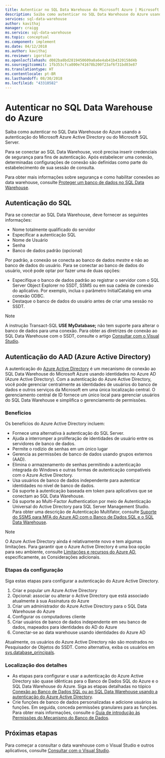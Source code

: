 ```yaml
---
title: Autenticar no SQL Data Warehouse do Microsoft Azure | Microsoft Docs
description: Saiba como autenticar no SQL Data Warehouse do Azure usando a autenticação do Microsoft Azure Active Directory ou do Microsoft SQL Server.
services: sql-data-warehouse
author: kavithaj
manager: craigg
ms.service: sql-data-warehouse
ms.topic: conceptual
ms.component: implement
ms.date: 04/12/2018
ms.author: kavithaj
ms.reviewer: igorstan
ms.openlocfilehash: d082ba8bd2819450609a8a6e4ab41b4320158d4b
ms.sourcegitcommit: 1fb353cfca800e741678b200f23af6f31bd03e87
ms.translationtype: HT
ms.contentlocale: pt-BR
ms.lasthandoff: 08/30/2018
ms.locfileid: "43310582"
---
```

# <a name="authenticate-to-azure-sql-data-warehouse"></a>Autenticar no SQL Data Warehouse do Azure
Saiba como autenticar no SQL Data Warehouse do Azure usando a autenticação do Microsoft Azure Active Directory ou do Microsoft SQL Server.

Para se conectar ao SQL Data Warehouse, você precisa inserir credenciais de segurança para fins de autenticação. Após estabelecer uma conexão, determinadas configurações de conexão são definidas como parte do estabelecimento de sua sessão de consulta.  

Para obter mais informações sobre segurança e como habilitar conexões ao data warehouse, consulte [Proteger um banco de dados no SQL Data Warehouse][Secure a database in SQL Data Warehouse].

## <a name="sql-authentication"></a>Autenticação do SQL
Para se conectar ao SQL Data Warehouse, deve fornecer as seguintes informações:

* Nome totalmente qualificado do servidor
* Especificar a autenticação SQL
* Nome de Usuário
* Senha
* Banco de dados padrão (opcional)

Por padrão, a conexão se conecta ao banco de dados *mestre* e não ao banco de dados do usuário. Para se conectar ao banco de dados do usuário, você pode optar por fazer uma de duas opções:

* Especifique o banco de dados padrão ao registrar o servidor com o SQL Server Object Explorer no SSDT, SSMS ou em sua cadeia de conexão do aplicativo. Por exemplo, inclua o parâmetro InitialCatalog em uma conexão ODBC.
* Destaque o banco de dados do usuário antes de criar uma sessão no SSDT.

> [!NOTE]
> A instrução Transact-SQL **USE MyDatabase;** não tem suporte para alterar o banco de dados para uma conexão. Para obter as diretrizes de conexão ao SQL Data Warehouse com o SSDT, consulte o artigo [Consultar com o Visual Studio][Query with Visual Studio].
> 
> 

## <a name="azure-active-directory-aad-authentication"></a>Autenticação do AAD (Azure Active Directory)
A autenticação do [Azure Active Directory][What is Azure Active Directory] é um mecanismo de conexão ao SQL Data Warehouse do Microsoft Azure usando identidades no Azure AD (Azure Active Directory). Com a autenticação do Azure Active Directory, você pode gerenciar centralmente as identidades de usuários do banco de dados e outros serviços da Microsoft em uma única localização central. O gerenciamento central de ID fornece um único local para gerenciar usuários do SQL Data Warehouse e simplifica o gerenciamento de permissões. 

### <a name="benefits"></a>Benefícios
Os benefícios do Azure Active Directory incluem:

* Fornece uma alternativa à autenticação do SQL Server.
* Ajuda a interromper a proliferação de identidades de usuário entre os servidores de banco de dados.
* Permite o rodízio de senhas em um único lugar
* Gerencia as permissões de banco de dados usando grupos externos (AAD).
* Elimina o armazenamento de senhas permitindo a autenticação integrada do Windows e outras formas de autenticação compatíveis com o Azure Active Directory.
* Usa usuários de banco de dados independente para autenticar identidades no nível de banco de dados.
* Dá suporte à autenticação baseada em token para aplicativos que se conectam ao SQL Data Warehouse.
* Dá suporte ao Multi-Factor Authentication por meio de Autenticação Universal do Active Directory para SQL Server Management Studio. Para obter uma descrição de Autenticação Multifator, consulte [Suporte do SSMS para MFA do Azure AD com o Banco de Dados SQL e o SQL Data Warehouse](../sql-database/sql-database-ssms-mfa-authentication.md).

> [!NOTE]
> O Azure Active Directory ainda é relativamente novo e tem algumas limitações. Para garantir que o Azure Active Directory é uma boa opção para seu ambiente, consulte [Limitações e recursos do Azure AD][Azure AD features and limitations], especificamente, as Considerações adicionais.
> 
> 

### <a name="configuration-steps"></a>Etapas da configuração
Siga estas etapas para configurar a autenticação do Azure Active Directory.

1. Criar e popular um Azure Active Directory
2. Opcional: associar ou alterar o Active Directory que está associado atualmente à sua Assinatura do Azure
3. Criar um administrador do Azure Active Directory para o SQL Data Warehouse do Azure
4. Configurar os computadores cliente
5. Criar usuários de banco de dados independente em seu banco de dados, mapeados para identidades do AD do Azure
6. Conectar-se ao data warehouse usando identidades do Azure AD

Atualmente, os usuários do Azure Active Directory não são mostrados no Pesquisador de Objetos do SSDT. Como alternativa, exiba os usuários em [sys.database_principals](https://msdn.microsoft.com/library/ms187328.aspx).

### <a name="find-the-details"></a>Localização dos detalhes
* As etapas para configurar e usar a autenticação do Azure Active Directory são quase idênticas para o Banco de Dados SQL do Azure e o SQL Data Warehouse do Azure. Siga as etapas detalhadas no tópico [Conexão ao Banco de Dados SQL ou ao SQL Data Warehouse usando a autenticação do Azure Active Directory](../sql-database/sql-database-aad-authentication.md).
* Crie funções de banco de dados personalizadas e adicione usuários às funções. Em seguida, conceda permissões granulares para as funções. Para obter mais informações, consulte o [Guia de introdução às Permissões do Mecanismo do Banco de Dados](https://msdn.microsoft.com/library/mt667986.aspx).

## <a name="next-steps"></a>Próximas etapas
Para começar a consultar o data warehouse com o Visual Studio e outros aplicativos, consulte [Consultar com o Visual Studio][Query with Visual Studio].

<!-- Article references -->
[Secure a database in SQL Data Warehouse]: ./sql-data-warehouse-overview-manage-security.md
[Query with Visual Studio]: ./sql-data-warehouse-query-visual-studio.md
[What is Azure Active Directory]:../active-directory/fundamentals/active-directory-whatis.md
[Azure AD features and limitations]: ../sql-database/sql-database-aad-authentication.md#azure-ad-features-and-limitations
